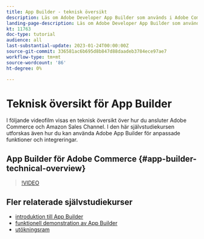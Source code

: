 ```yaml
---
title: App Builder - teknisk översikt
description: Läs om Adobe Developer App Builder som används i Adobe Commerce med en teknisk översikt
landing-page-description: Läs om Adobe Developer App Builder som används i Adobe Commerce med en teknisk översikt
kt: 11763
doc-type: tutorial
audience: all
last-substantial-update: 2023-01-24T00:00:00Z
source-git-commit: 336581ac6b695d8b847d88daadeb3784ece97ae7
workflow-type: tm+mt
source-wordcount: '86'
ht-degree: 0%

---
```



# Teknisk översikt för App Builder

I följande videofilm visas en teknisk översikt över hur du ansluter Adobe Commerce och Amazon Sales Channel. I den här självstudiekursen utforskas även hur du kan använda Adobe App Builder för anpassade funktioner och integreringar.


## App Builder för Adobe Commerce {#app-builder-technical-overview}

>[!VIDEO](https://video.tv.adobe.com/v/3413512)


## Fler relaterade självstudiekurser

- [introduktion till App Builder](../app-builder/introduction-to-app-builder.md)
- [funktionell demonstration av App Builder](../app-builder/app-builder-functional-demonstration.md)
- [utökningsram](../app-builder/extensibility-framework-commerce-eventing.md)
